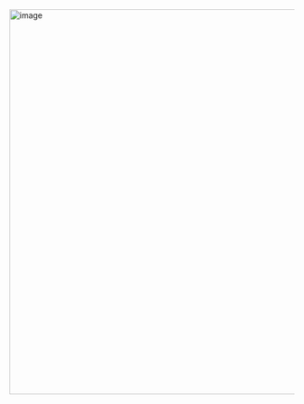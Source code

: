 <img width="680" alt="image" src="https://user-images.githubusercontent.com/63268327/161448661-25ec42b4-4b23-476f-b859-eec381f1a592.png">
